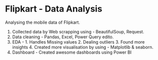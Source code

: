 # Flipkart - Data Analysis

Analysing the mobile data of Flipkart.

1. Collected data by Web scrapping using -
          BeautifulSoup, 
          Request.
2. Data cleaning - 
          Pandas, 
          Excel, 
          Power Query edito.
3. EDA -
       1. Handles Missing values
       2. Dealing outliers
       3. Found more insights
       4. Created more visualisation by using - Matplotlib & seaborn.
4. Dashboard -
       Created awesome dashboards using Power BI 
